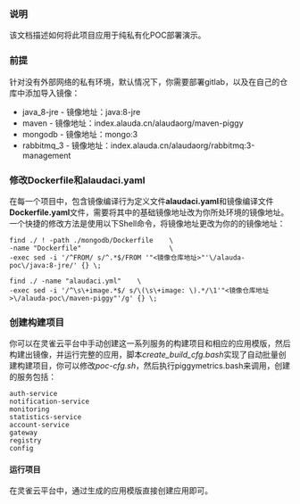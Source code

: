 ### 说明

该文档描述如何将此项目应用于纯私有化POC部署演示。

### 前提

针对没有外部网络的私有环境，默认情况下，你需要部署gitlab，以及在自己的仓库中添加导入镜像：

* java_8-jre              - 镜像地址：java:8-jre
* maven                   - 镜像地址：index.alauda.cn/alaudaorg/maven-piggy
* mongodb              - 镜像地址：mongo:3
* rabbitmq_3           - 镜像地址：index.alauda.cn/alaudaorg/rabbitmq:3-management

### 修改Dockerfile和alaudaci.yaml

在每一个项目中，包含镜像编译行为定义文件**alaudaci.yaml**和镜像编译文件**Dockerfile.yaml**文件，需要将其中的基础镜像地址改为你所处环境的镜像地址。一个快捷的修改方法是使用以下Shell命令，将镜像地址更改为你的的镜像地址：

```shell
find ./ ! -path ./mongodb/Dockerfile    \
-name "Dockerfile"                      \
-exec sed -i '/^FROM/ s/^.*$/FROM '"<镜像仓库地址>"'\/alauda-poc\/java:8-jre/' {} \;

find ./ -name "alaudaci.yml"    \
-exec sed -i '/^\s\+image.*$/ s/\(\s\+image: \).*/\1'"<镜像仓库地址>\/alauda-poc\/maven-piggy"'/g' {} \;
```

### 创建构建项目

你可以在灵雀云平台中手动创建这一系列服务的构建项目和相应的应用模版，然后构建出镜像，并运行完整的应用，脚本*create_build_cfg.bash*实现了自动批量创建构建项目，你可以修改*poc-cfg.sh*，然后执行piggymetrics.bash来调用，创建的服务包括：

    auth-service
    notification-service
    monitoring
    statistics-service
    account-service
    gateway
    registry
    config
#### 运行项目

在灵雀云平台中，通过生成的应用模版直接创建应用即可。